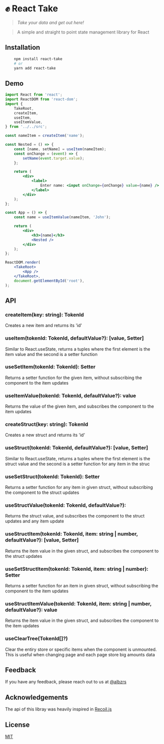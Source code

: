# ✊ React Take

> _Take your data and get out here!_

> A simple and straight to point state management library for React

## Installation

```bash
	npm install react-take
	# or
	yarn add react-take
```

## Demo

```jsx
import React from 'react';
import ReactDOM from 'react-dom';
import {
	TakeRoot,
	createItem,
	useItem,
	useItemValue,
} from '../../src';

const nameItem = createItem('name');

const Nested = () => {
	const [name, setName] = useItem(nameItem);
	const onChange = (event) => {
		setName(event.target.value);
	};

	return (
		<div>
			<label>
				Enter name: <input onChange={onChange} value={name} />
			</label>
		</div>
	);
};

const App = () => {
	const name = useItemValue(nameItem, 'John');

	return (
		<div>
			<h3>{name}</h3>
			<Nested />
		</div>
	);
};

ReactDOM.render(
	<TakeRoot>
		<App />
	</TakeRoot>,
	document.getElementById('root'),
);
```

## API

### createItem(key: string): TokenId

Creates a new item and returns its 'id'

### useItem(tokenId: TokenId, defaultValue?): [value, Setter]

Similar to React.useState, returns a tuples where the first element is the item value and the second is a setter function

### useSetItem(tokenId: TokenId): Setter

Returns a setter function for the given item, without subscribing the component to the item updates

### useItemValue(tokenId: TokenId, defaultValue?): value

Returns the value of the given item, and subscribes the component to the item updates

### createStruct(key: string): TokenId

Creates a new struct and returns its 'id'

### useStruct(tokenId: TokenId, defaultValue?): [value, Setter]

Similar to React.useState, returns a tuples where the first element is the struct value and the second is a setter function for any item in the struc

### useSetStruct(tokenId: TokenId): Setter

Returns a setter function for any item in given struct, without subscribing the component to the struct updates

### useStructValue(tokenId: TokenId<T>, defaultValue?):

Returns the struct value, and subscribes the component to the struct updates and any item update

### useStructItem(tokenId: TokenId, item: string | number, defaultValue?): [value, Setter]

Returns the item value in the given struct, and subscribes the component to the struct updates

### useSetStructItem(tokenId: TokenId, item: string | number): Setter

Returns a setter function for an item in given struct, without subscribing the component to the item updates

### useStructItemValue(tokenId: TokenId, item: string | number, defaultValue?): value

Returns the item value in the given struct, and subscribes the component to the item updates

### useClearTree(TokenId[]?)

Clear the entiry store or specific items when the component is unmounted. This is useful when changing page and each page store big amounts data

## Feedback

If you have any feedback, please reach out to us at [@albzrs](https://twitter.com/albzrs)

## Acknowledgements

The api of this libray was heavily inspired in [Recoil.js](https://recoiljs.org/)

## License

[MIT](https://choosealicense.com/licenses/mit/)
